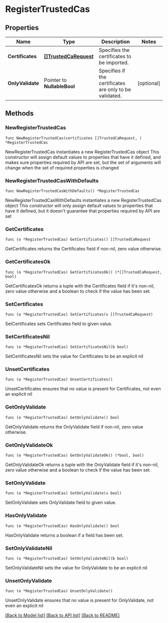 # RegisterTrustedCas

## Properties

Name | Type | Description | Notes
------------ | ------------- | ------------- | -------------
**Certificates** | [**[]TrustedCaRequest**](TrustedCaRequest.md) | Specifies the certificates to be imported. | 
**OnlyValidate** | Pointer to **NullableBool** | Specifies if the certificates are only to be validated. | [optional] 

## Methods

### NewRegisterTrustedCas

`func NewRegisterTrustedCas(certificates []TrustedCaRequest, ) *RegisterTrustedCas`

NewRegisterTrustedCas instantiates a new RegisterTrustedCas object
This constructor will assign default values to properties that have it defined,
and makes sure properties required by API are set, but the set of arguments
will change when the set of required properties is changed

### NewRegisterTrustedCasWithDefaults

`func NewRegisterTrustedCasWithDefaults() *RegisterTrustedCas`

NewRegisterTrustedCasWithDefaults instantiates a new RegisterTrustedCas object
This constructor will only assign default values to properties that have it defined,
but it doesn't guarantee that properties required by API are set

### GetCertificates

`func (o *RegisterTrustedCas) GetCertificates() []TrustedCaRequest`

GetCertificates returns the Certificates field if non-nil, zero value otherwise.

### GetCertificatesOk

`func (o *RegisterTrustedCas) GetCertificatesOk() (*[]TrustedCaRequest, bool)`

GetCertificatesOk returns a tuple with the Certificates field if it's non-nil, zero value otherwise
and a boolean to check if the value has been set.

### SetCertificates

`func (o *RegisterTrustedCas) SetCertificates(v []TrustedCaRequest)`

SetCertificates sets Certificates field to given value.


### SetCertificatesNil

`func (o *RegisterTrustedCas) SetCertificatesNil(b bool)`

 SetCertificatesNil sets the value for Certificates to be an explicit nil

### UnsetCertificates
`func (o *RegisterTrustedCas) UnsetCertificates()`

UnsetCertificates ensures that no value is present for Certificates, not even an explicit nil
### GetOnlyValidate

`func (o *RegisterTrustedCas) GetOnlyValidate() bool`

GetOnlyValidate returns the OnlyValidate field if non-nil, zero value otherwise.

### GetOnlyValidateOk

`func (o *RegisterTrustedCas) GetOnlyValidateOk() (*bool, bool)`

GetOnlyValidateOk returns a tuple with the OnlyValidate field if it's non-nil, zero value otherwise
and a boolean to check if the value has been set.

### SetOnlyValidate

`func (o *RegisterTrustedCas) SetOnlyValidate(v bool)`

SetOnlyValidate sets OnlyValidate field to given value.

### HasOnlyValidate

`func (o *RegisterTrustedCas) HasOnlyValidate() bool`

HasOnlyValidate returns a boolean if a field has been set.

### SetOnlyValidateNil

`func (o *RegisterTrustedCas) SetOnlyValidateNil(b bool)`

 SetOnlyValidateNil sets the value for OnlyValidate to be an explicit nil

### UnsetOnlyValidate
`func (o *RegisterTrustedCas) UnsetOnlyValidate()`

UnsetOnlyValidate ensures that no value is present for OnlyValidate, not even an explicit nil

[[Back to Model list]](../README.md#documentation-for-models) [[Back to API list]](../README.md#documentation-for-api-endpoints) [[Back to README]](../README.md)


